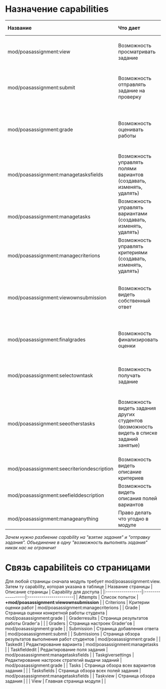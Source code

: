 # Назначение capabilities #
| Название | Что дает | Когда используется |
|:---------|:---------|:-------------------|
| mod/poasassignment:view | Возможность просматривать задание | Проверяется при просмотре любой страницы модуля |
| mod/poasassignment:submit | Возможность отправлять задание на проверку | Если нельзя, пользователь не увидит кнопки добавления ответа|
| mod/poasassignment:grade | Возможность оценивать работы | Если нельзя - нет доступа к странице оценивания и оценке конкретных работ|
| mod/poasassignment:managetasksfields | Возможность управлять полями вариантов (создавать, изменять, удалять) | Доступность страницы редактирования полей, управляющих кнопок|
| mod/poasassignment:managetasks | Возможность управлять вариантами (создавать, изменять, удалять) | Доступность страницы редактирования вариантов, управляющих кнопок |
| mod/poasassignment:managecriterions | Возможность управлять критериями (создавать, изменять, удалять) | Доступность страницы критериев |
| mod/poasassignment:viewownsubmission | Возможность видеть собственный ответ | Если нельзя - пользователь не будет иметь доступа ко всем своим предыдущим попыткам |
| mod/poasassignment:finalgrades | Возможность финализировать оценки | При оценивании работы, возможность пометить оценку как неизменную |
| mod/poasassignment:selectowntask | Возможность получать задание | Есть только у студента, только он может получать задания |
| mod/poasassignment:seeotherstasks | Возможность видеть задания других студентов (возможность видеть в списке заданий занятые) | Страница заданий может содержать только свободные задания или все вместе, но занятые все равно нельзя брать |
| mod/poasassignment:seecriteriondescription| Возможность видеть описание критериев | ...                |
| mod/poasassignment:seefielddescription | Возможность видеть описания полей вариантов| ...                |
| mod/poasassignment:manageanything| Право делать что угодно в модуле| ...                |

_Зачем нужно разбиение capability на "взятие задания" и "отправку задания". Объединение в одну "возможность выполнять задания" никак нас не ограничит_

# Связь capabiliteis со страницами #
Для любой страницы сначала модуль требует mod/poasassignment:view. Затем ту capability, которая указана в таблице
| Название страницы | Описание страницы | Capability для доступа |
|:------------------|:------------------|:-----------------------|
| Attempts          | Список попыток    | **+mod/poasassignment:viewownsubmission** |
| Criterions        | Критерии оценки работ | mod/poasassignment:managecriterions |
| Grade             | Страница оценки конкретной работы студента | mod/poasassignment:grade |
| Graderresults     | Страница результатов работы Grader'a |                        |
| Graders           | Страница настроек Grader'ов | mod/poasassignment:grade |
| Submission        | Страница добавления ответа | mod/poasassignment:submit |
| Submissions       | Страница обзора результатов выполнения работ студентов | mod/poasassignment:grade |
| Taskedit          | Редактирование варианта | mod/poasassignment:managetasks |
| Taskfieldedit     | Редактирование поля задания | mod/poasassignment:managetasksfields |
| Taskgiversettings | Редактирование настроек стратегий выдачи заданий | mod/poasassignment:grade |
| Tasks             | Страница обзора всех вариантов задания |                        |
| Tasksfields       | Страница обзора всех полей задания | mod/poasassignment:managetasksfields |
| Taskview          | Страница обзора задания |                        |
| View              | Главная страница модуля |                        |
